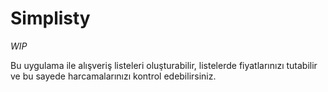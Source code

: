 # Simplisty

*WIP*

Bu uygulama ile alışveriş listeleri oluşturabilir, listelerde fiyatlarınızı tutabilir ve bu sayede harcamalarınızı kontrol edebilirsiniz. 
